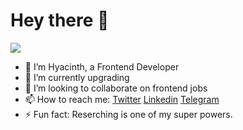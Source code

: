 <h1> Hey there 👋</h1>
<img src="https://raw.githubusercontent.com/halfrost/halfrost/master/icons/header_.png">

- 🔭 I’m Hyacinth, a Frontend Developer
- 🌱 I’m currently upgrading
- 👯 I’m looking to collaborate on frontend jobs
- 📫 How to reach me: <a href= https://twitter.com/Lightskingodx>Twitter</a> <a href= https://www.linkedin.com/in/hyacinth-junior-ab6142160/ >Linkedin</a> <a href= https://t.me/Lightskingodx >Telegram</a>
- ⚡ Fun fact: Reserching is one of my super powers.

